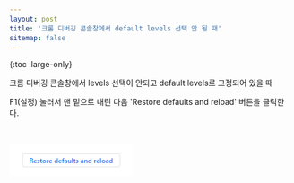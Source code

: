 ```yaml
---
layout: post
title: '크롬 디버깅 콘솔창에서 default levels 선택 안 될 때'
sitemap: false
---
```


{:toc .large-only}

크롬 디버깅 콘솔창에서 levels 선택이 안되고 default levels로 고정되어 있을 때

F1(설정) 눌러서 맨 밑으로 내린 다음 'Restore defaults and reload' 버튼을 클릭한다.

<img src="/assets/img/blog/2022-05-30-chrome-debug-levels.png" style="margin-top: 30px">
